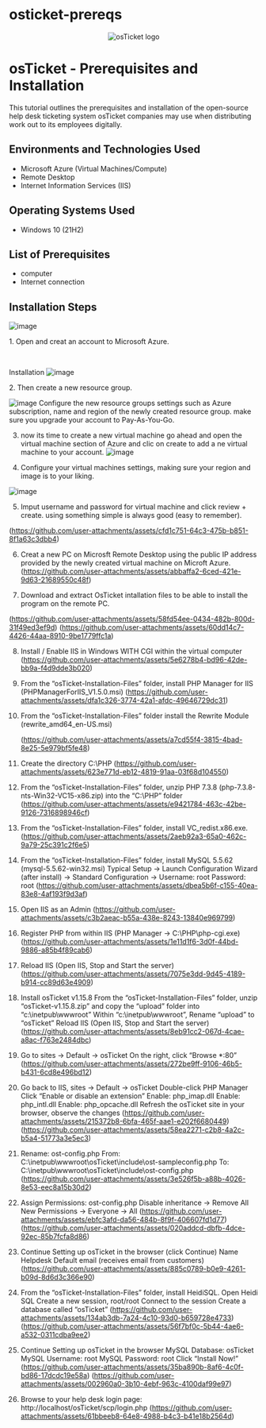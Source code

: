 # osticket-prereqs
<p align="center">
<img src="https://i.imgur.com/Clzj7Xs.png" alt="osTicket logo"/>
</p>

<h1>osTicket - Prerequisites and Installation</h1>
This tutorial outlines the prerequisites and installation of the open-source help desk ticketing system osTicket companies may use when distributing work out to its employees digitally.<br />



<h2>Environments and Technologies Used</h2>

- Microsoft Azure (Virtual Machines/Compute)
- Remote Desktop
- Internet Information Services (IIS)

<h2>Operating Systems Used </h2>

- Windows 10</b> (21H2)

<h2>List of Prerequisites</h2>

- computer
- Internet connection


<h2>Installation Steps</h2>

 ![image](https://github.com/hughscode/osticket-prereqs/assets/147445518/f93981d0-89f9-40b1-8a60-f99c444b3f72)
<p>
1. Open and creat an account to Microsoft Azure.
</p>
<br />






Installation
 ![image](https://github.com/hughscode/osticket-prereqs/assets/147445518/79359a46-895f-498d-9125-4b408fa59f95)

<p>
2. Then create a new resource group.
  
 ![image](https://github.com/hughscode/osticket-prereqs/assets/147445518/fe95473c-fb08-4316-b2f4-4a8a1dbfb42c)
Configure the new resource groups settings such as Azure subscription, name and region of the newly created resource group. make sure you upgrade your account to Pay-As-You-Go.


3. now its time to create a new virtual machine go ahead and open the virtual machine section of Azure and clic on create to add a ne virtual machine to your account.
 ![image](https://github.com/hughscode/osticket-prereqs/assets/147445518/debf1236-2497-4175-a6ef-9294ff54fe08)


4. Configure your virtual machines settings, making sure your region and image is to your liking.

![image](https://github.com/hughscode/osticket-prereqs/assets/147445518/d19968f3-ea49-464c-8c2e-7cbef8e7a6de)


5. Imput username and password for virtual machine and click review + create. using something simple is always good (easy to remember).

(https://github.com/user-attachments/assets/cfd1c751-64c3-475b-b851-8f1a63c3dbb4)


6. Creat a new PC on Microsft Remote Desktop using the public IP address provided by the newly created virtual machine on Microft Azure.
(https://github.com/user-attachments/assets/abbaffa2-6ced-421e-9d63-21689550c48f)


7. Download and extract OsTicket intallation files to be able to install the program on the remote PC. [
](https://docs.google.com/document/d/1DyjX8LeVU98LjhXO2t2K2F0aHywI2N9GD57T3taO5qo/edit?pli=1&tab=t.0)

(https://github.com/user-attachments/assets/58fd54ee-0434-482b-800d-31f49ed3ef9d)
(https://github.com/user-attachments/assets/60dd14c7-4426-44aa-8910-9be1779ffc1a)


8. Install / Enable IIS in Windows WITH CGI within the virtual computer
(https://github.com/user-attachments/assets/5e6278b4-bd96-42de-bb9a-f4d9dde3b020)


9. From the “osTicket-Installation-Files” folder, install PHP Manager for IIS (PHPManagerForIIS_V1.5.0.msi)
(https://github.com/user-attachments/assets/dfa1c326-3774-42a1-afdc-49646729dc31)


  10. From the “osTicket-Installation-Files” folder install the Rewrite Module (rewrite_amd64_en-US.msi)<p>
  (https://github.com/user-attachments/assets/a7cd55f4-3815-4bad-8e25-5e979bf5fe48)


11. Create the directory C:\PHP
(https://github.com/user-attachments/assets/623e771d-eb12-4819-91aa-03f68d104550)


12. From the “osTicket-Installation-Files” folder, unzip PHP 7.3.8 (php-7.3.8-nts-Win32-VC15-x86.zip) into the “C:\PHP” folder
(https://github.com/user-attachments/assets/e9421784-463c-42be-9126-7316898946cf)


13. From the “osTicket-Installation-Files” folder, install VC_redist.x86.exe.
(https://github.com/user-attachments/assets/2aeb92a3-65a0-462c-9a79-25c391c2f6e5)


14. From the “osTicket-Installation-Files” folder, install MySQL 5.5.62 (mysql-5.5.62-win32.msi)
Typical Setup ->
Launch Configuration Wizard (after install) ->
Standard Configuration ->
Username: root
Password: root
(https://github.com/user-attachments/assets/dbea5b6f-c155-40ea-83e8-4af193f9d3af)


15. Open IIS as an Admin
(https://github.com/user-attachments/assets/c3b2aeac-b55a-438e-8243-13840e969799)


16. Register PHP from within IIS (PHP Manager -> C:\PHP\php-cgi.exe)
(https://github.com/user-attachments/assets/1e11d1f6-3d0f-44bd-9886-a85b4f89cab6)


17. Reload IIS (Open IIS, Stop and Start the server)
(https://github.com/user-attachments/assets/7075e3dd-9d45-4189-b914-cc89d63e4909)


18. Install osTicket v1.15.8
From the “osTicket-Installation-Files” folder, unzip “osTicket-v1.15.8.zip” and copy the “upload” folder into “c:\inetpub\wwwroot”
Within “c:\inetpub\wwwroot”, Rename “upload” to “osTicket”
Reload IIS (Open IIS, Stop and Start the server)
(https://github.com/user-attachments/assets/8eb91cc2-067d-4cae-a8ac-f763e2484dbc)


19. Go to sites -> Default -> osTicket
On the right, click “Browse *:80”
(https://github.com/user-attachments/assets/272be9ff-9106-46b5-b431-6cd8e496bd12)


20. Go back to IIS, sites -> Default -> osTicket
Double-click PHP Manager
Click “Enable or disable an extension”
Enable: php_imap.dll
Enable: php_intl.dll
Enable: php_opcache.dll
Refresh the osTicket site in your browser, observe the changes
(https://github.com/user-attachments/assets/215372b8-6bfa-465f-aae1-e202f6680449)
(https://github.com/user-attachments/assets/58ea2271-c2b8-4a2c-b5a4-51773a3e5ec3)


21. Rename: ost-config.php
From: C:\inetpub\wwwroot\osTicket\include\ost-sampleconfig.php
To: C:\inetpub\wwwroot\osTicket\include\ost-config.php
(https://github.com/user-attachments/assets/3e526f5b-a88b-4026-8e53-eec8a15b30d2)


22. Assign Permissions: ost-config.php
Disable inheritance -> Remove All
New Permissions -> Everyone -> All
(https://github.com/user-attachments/assets/ebfc3afd-da56-484b-8f9f-406607fd1d77)
(https://github.com/user-attachments/assets/020addcd-dbfb-4dce-92ec-85b7fcfa8d86)


23. Continue Setting up osTicket in the browser (click Continue)
Name Helpdesk
Default email (receives email from customers)
(https://github.com/user-attachments/assets/885c0789-b0e9-4261-b09d-8d6d3c366e90)


24. From the “osTicket-Installation-Files” folder, install HeidiSQL.
Open Heidi SQL
Create a new session, root/root
Connect to the session
Create a database called “osTicket”
(https://github.com/user-attachments/assets/134ab3db-7a24-4c10-93d0-b659728e4733)
(https://github.com/user-attachments/assets/56f7bf0c-5b44-4ae6-a532-0311cdba9ee2)


25. Continue Setting up osTicket in the browser
MySQL Database: osTicket
MySQL Username: root
MySQL Password: root
Click “Install Now!”
(https://github.com/user-attachments/assets/35ba890b-8af6-4c0f-bd86-17dcdc19e58a)
(https://github.com/user-attachments/assets/002960a0-3b10-4ebf-963c-4100daf99e97)


26. Browse to your help desk login page: http://localhost/osTicket/scp/login.php
(https://github.com/user-attachments/assets/61bbeeb8-64e8-4988-b4c3-b41e18b2564d)

















</p>


